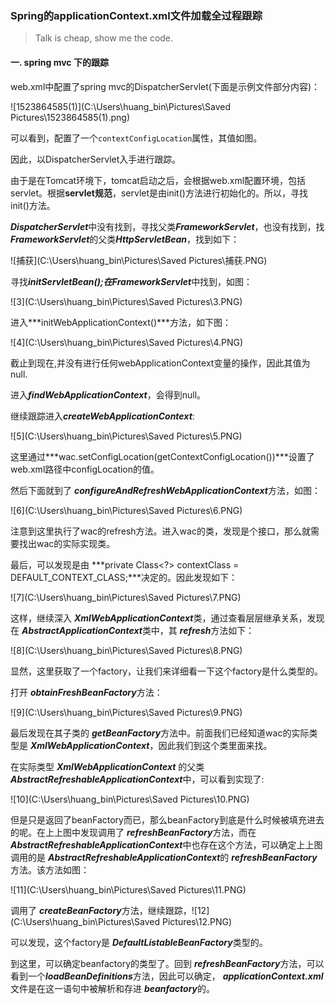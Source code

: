 

### Spring的applicationContext.xml文件加载全过程跟踪



> Talk is cheap, show me the code.

#### 一. spring mvc 下的跟踪

web.xml中配置了spring mvc的DispatcherServlet(下面是示例文件部分内容)：

![1523864585(1)](C:\Users\huang_bin\Pictures\Saved Pictures\1523864585(1).png)

可以看到，配置了一个<code>contextConfigLocation</code>属性，其值如图。

因此，以DispatcherServlet入手进行跟踪。

由于是在Tomcat环境下，tomcat启动之后，会根据web.xml配置环境，包括servlet。根据**servlet规范**，servlet是由init()方法进行初始化的。所以，寻找init()方法。

***DispatcherServlet***中没有找到，寻找父类***FrameworkServlet***，也没有找到，找***FrameworkServlet***的父类***HttpServletBean***，找到如下：

![捕获](C:\Users\huang_bin\Pictures\Saved Pictures\捕获.PNG)

寻找***initServletBean();***在***FrameworkServlet***中找到，如图：

![3](C:\Users\huang_bin\Pictures\Saved Pictures\3.PNG)

进入***initWebApplicationContext()***方法，如下图：

![4](C:\Users\huang_bin\Pictures\Saved Pictures\4.PNG)

截止到现在,并没有进行任何webApplicationContext变量的操作，因此其值为null.

进入***findWebApplicationContext***，会得到null。

继续跟踪进入***createWebApplicationContext***:

![5](C:\Users\huang_bin\Pictures\Saved Pictures\5.PNG)

这里通过***wac.setConfigLocation(getContextConfigLocation())***设置了web.xml路径中configLocation的值。

然后下面就到了 ***configureAndRefreshWebApplicationContext***方法，如图：

![6](C:\Users\huang_bin\Pictures\Saved Pictures\6.PNG)

注意到这里执行了wac的refresh方法。进入wac的类，发现是个接口，那么就需要找出wac的实际实现类。

最后，可以发现是由 ***private Class<?> contextClass = DEFAULT_CONTEXT_CLASS;***决定的。因此发现如下：

![7](C:\Users\huang_bin\Pictures\Saved Pictures\7.PNG)

这样，继续深入 ***XmlWebApplicationContext***类，通过查看层层继承关系，发现在 ***AbstractApplicationContext***类中，其 ***refresh***方法如下：

![8](C:\Users\huang_bin\Pictures\Saved Pictures\8.PNG)

显然，这里获取了一个factory，让我们来详细看一下这个factory是什么类型的。

打开 ***obtainFreshBeanFactory***方法：

![9](C:\Users\huang_bin\Pictures\Saved Pictures\9.PNG)

最后发现在其子类的 ***getBeanFactory***方法中。前面我们已经知道wac的实际类型是  ***XmlWebApplicationContext***，因此我们到这个类里面来找。

在实际类型 ***XmlWebApplicationContext*** 的父类 ***AbstractRefreshableApplicationContext***中，可以看到实现了:

![10](C:\Users\huang_bin\Pictures\Saved Pictures\10.PNG)

但是只是返回了beanFactory而已，那么beanFactory到底是什么时候被填充进去的呢。在上上图中发现调用了 ***refreshBeanFactory***方法，而在***AbstractRefreshableApplicationContext***中也存在这个方法，可以确定上上图调用的是 ***AbstractRefreshableApplicationContext***的 ***refreshBeanFactory***方法。该方法如图：

![11](C:\Users\huang_bin\Pictures\Saved Pictures\11.PNG)

调用了 ***createBeanFactory***方法，继续跟踪，![12](C:\Users\huang_bin\Pictures\Saved Pictures\12.PNG)

可以发现，这个factory是 ***DefaultListableBeanFactory***类型的。

到这里，可以确定beanfactory的类型了。回到 ***refreshBeanFactory***方法，可以看到一个***loadBeanDefinitions***方法，因此可以确定， ***applicationContext.xml***文件是在这一语句中被解析和存进 ***beanfactory***的。
